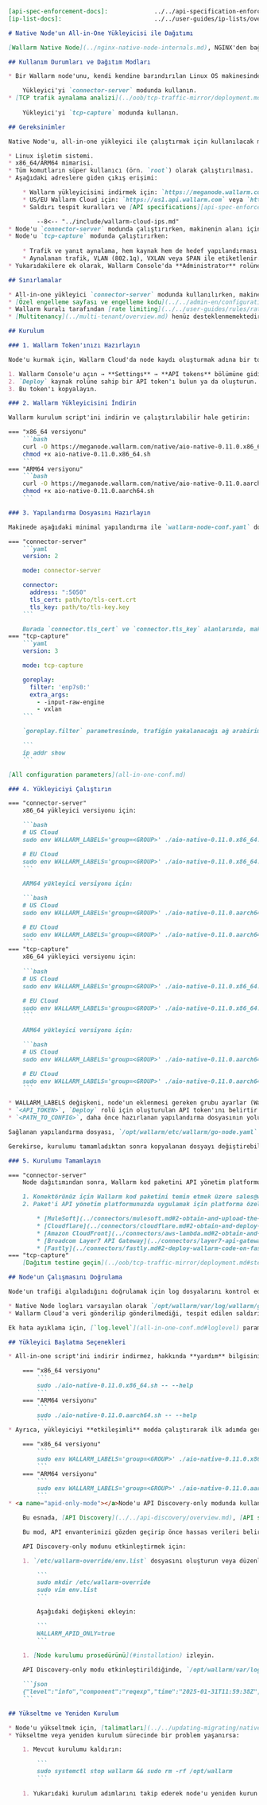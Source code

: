 ```markdown
[api-spec-enforcement-docs]:             ../../api-specification-enforcement/overview.md
[ip-list-docs]:                          ../../user-guides/ip-lists/overview.md

# Native Node'un All-in-One Yükleyicisi ile Dağıtımı

[Wallarm Native Node](../nginx-native-node-internals.md), NGINX'den bağımsız olarak çalışan, Wallarm konektörünün kendi kendine barındırılan kurulumu ve TCP trafik aynalama analizi için tasarlanmıştır. Native Node'u, all-in-one yükleyici kullanarak Linux işletim sistemine sahip bir sanal makinede çalıştırabilirsiniz.

## Kullanım Durumları ve Dağıtım Modları

* Bir Wallarm node'unu, kendi kendine barındırılan Linux OS makinesinde, [MuleSoft](../connectors/mulesoft.md), [Cloudflare](../connectors/cloudflare.md), [Amazon CloudFront](../connectors/aws-lambda.md), [Broadcom Layer7 API Gateway](../connectors/layer7-api-gateway.md) veya [Fastly](../connectors/fastly.md) için bir konektör çözümünün parçası olarak dağıtırken:

    Yükleyici'yi `connector-server` modunda kullanın.
* [TCP trafik aynalama analizi](../oob/tcp-traffic-mirror/deployment.md) için bir güvenlik çözümüne ihtiyaç duyduğunuzda:
    
    Yükleyici'yi `tcp-capture` modunda kullanın.

## Gereksinimler

Native Node'u, all-in-one yükleyici ile çalıştırmak için kullanılacak makine aşağıdaki kriterleri karşılamalıdır:

* Linux işletim sistemi.
* x86_64/ARM64 mimarisi.
* Tüm komutların süper kullanıcı (örn. `root`) olarak çalıştırılması.
* Aşağıdaki adreslere giden çıkış erişimi:

    * Wallarm yükleyicisini indirmek için: `https://meganode.wallarm.com`
    * US/EU Wallarm Cloud için: `https://us1.api.wallarm.com` veya `https://api.wallarm.com`
    * Saldırı tespit kuralları ve [API specifications][api-spec-enforcement-docs] güncellemelerini indirmek ile [izin verilen, yasaklanmış veya gri listede olan][ip-list-docs] ülkeler, bölgeler ya da veri merkezlerine ait doğru IP'leri almak için aşağıda belirtilen IP adreslerine

        --8<-- "../include/wallarm-cloud-ips.md"
* Node'u `connector-server` modunda çalıştırırken, makinenin alanı için **güvenilir** bir SSL/TLS sertifikası düzenlenmeli ve özel anahtarıyla birlikte makineye yüklenmelidir.
* Node'u `tcp-capture` modunda çalıştırırken:
    
    * Trafik ve yanıt aynalama, hem kaynak hem de hedef yapılandırması ile ayarlanmalı ve hazırlanan örnek ayna hedefi olarak seçilmelidir. Trafik aynalama yapılandırmaları için belirli protokollere izin verilmesi gibi özel ortam gereksinimleri karşılanmalıdır.
    * Aynalanan trafik, VLAN (802.1q), VXLAN veya SPAN ile etiketlenir.
* Yukarıdakilere ek olarak, Wallarm Console'da **Administrator** rolüne sahip olmalısınız.

## Sınırlamalar

* All-in-one yükleyici `connector-server` modunda kullanılırken, makinenin alanı için **güvenilir** bir SSL/TLS sertifikası gereklidir. Self-signed sertifikalar henüz desteklenmemektedir.
* [Özel engelleme sayfası ve engelleme kodu](../../admin-en/configuration-guides/configure-block-page-and-code.md) yapılandırmaları henüz desteklenmemektedir.
* Wallarm kuralı tarafından [rate limiting](../../user-guides/rules/rate-limiting.md) desteklenmemektedir.
* [Multitenancy](../multi-tenant/overview.md) henüz desteklenmemektedir.

## Kurulum

### 1. Wallarm Token'ınızı Hazırlayın

Node'u kurmak için, Wallarm Cloud'da node kaydı oluşturmak adına bir token gereklidir. Token hazırlamak için:

1. Wallarm Console'u açın → **Settings** → **API tokens** bölümüne gidin ([US Cloud](https://us1.my.wallarm.com/settings/api-tokens) veya [EU Cloud](https://my.wallarm.com/settings/api-tokens)).
2. `Deploy` kaynak rolüne sahip bir API token'ı bulun ya da oluşturun.
3. Bu token'ı kopyalayın.

### 2. Wallarm Yükleyicisini İndirin

Wallarm kurulum script'ini indirin ve çalıştırılabilir hale getirin:

=== "x86_64 versiyonu"
    ```bash
    curl -O https://meganode.wallarm.com/native/aio-native-0.11.0.x86_64.sh
    chmod +x aio-native-0.11.0.x86_64.sh
    ```
=== "ARM64 versiyonu"
    ```bash
    curl -O https://meganode.wallarm.com/native/aio-native-0.11.0.aarch64.sh
    chmod +x aio-native-0.11.0.aarch64.sh
    ```

### 3. Yapılandırma Dosyasını Hazırlayın

Makinede aşağıdaki minimal yapılandırma ile `wallarm-node-conf.yaml` dosyasını oluşturun:

=== "connector-server"
    ```yaml
    version: 2

    mode: connector-server

    connector:
      address: ":5050"
      tls_cert: path/to/tls-cert.crt
      tls_key: path/to/tls-key.key
    ```

    Burada `connector.tls_cert` ve `connector.tls_key` alanlarında, makinenin alanı için düzenlenmiş **güvenilir** sertifika ve özel anahtarın yolunu belirtirsiniz.
=== "tcp-capture"
    ```yaml
    version: 3

    mode: tcp-capture

    goreplay:
      filter: 'enp7s0:'
      extra_args:
        - -input-raw-engine
        - vxlan
    ```

    `goreplay.filter` parametresinde, trafiğin yakalanacağı ağ arabirimini belirtirsiniz. Ana makinede mevcut ağ arabirimlerini kontrol etmek için:

    ```
    ip addr show
    ```

[All configuration parameters](all-in-one-conf.md)

### 4. Yükleyiciyi Çalıştırın

=== "connector-server"
    x86_64 yükleyici versiyonu için:

    ```bash
    # US Cloud
    sudo env WALLARM_LABELS='group=<GROUP>' ./aio-native-0.11.0.x86_64.sh -- --batch --token <API_TOKEN> --mode=connector-server --go-node-config=<PATH_TO_CONFIG> --host us1.api.wallarm.com

    # EU Cloud
    sudo env WALLARM_LABELS='group=<GROUP>' ./aio-native-0.11.0.x86_64.sh -- --batch --token <API_TOKEN> --mode=connector-server --go-node-config=<PATH_TO_CONFIG> --host api.wallarm.com
    ```
    
    ARM64 yükleyici versiyonu için:

    ```bash
    # US Cloud
    sudo env WALLARM_LABELS='group=<GROUP>' ./aio-native-0.11.0.aarch64.sh -- --batch --token <API_TOKEN> --mode=connector-server --go-node-config=<PATH_TO_CONFIG> --host us1.api.wallarm.com

    # EU Cloud
    sudo env WALLARM_LABELS='group=<GROUP>' ./aio-native-0.11.0.aarch64.sh -- --batch --token <API_TOKEN> --mode=connector-server --go-node-config=<PATH_TO_CONFIG> --host api.wallarm.com
    ```
=== "tcp-capture"
    x86_64 yükleyici versiyonu için:
        
    ```bash
    # US Cloud
    sudo env WALLARM_LABELS='group=<GROUP>' ./aio-native-0.11.0.x86_64.sh -- --batch --token <API_TOKEN> --mode=tcp-capture --go-node-config=<PATH_TO_CONFIG> --host us1.api.wallarm.com

    # EU Cloud
    sudo env WALLARM_LABELS='group=<GROUP>' ./aio-native-0.11.0.x86_64.sh -- --batch --token <API_TOKEN> --mode=tcp-capture --go-node-config=<PATH_TO_CONFIG> --host api.wallarm.com
    ```
    
    ARM64 yükleyici versiyonu için:

    ```bash
    # US Cloud
    sudo env WALLARM_LABELS='group=<GROUP>' ./aio-native-0.11.0.aarch64.sh -- --batch --token <API_TOKEN> --mode=tcp-capture --go-node-config=<PATH_TO_CONFIG> --host us1.api.wallarm.com

    # EU Cloud
    sudo env WALLARM_LABELS='group=<GROUP>' ./aio-native-0.11.0.aarch64.sh -- --batch --token <API_TOKEN> --mode=tcp-capture --go-node-config=<PATH_TO_CONFIG> --host api.wallarm.com
    ```

* WALLARM_LABELS değişkeni, node'un eklenmesi gereken grubu ayarlar (Wallarm Console UI'da node'ların mantıksal gruplandırılması için kullanılır).
* `<API_TOKEN>`, `Deploy` rolü için oluşturulan API token'ını belirtir.
* `<PATH_TO_CONFIG>`, daha önce hazırlanan yapılandırma dosyasının yolunu belirtir.

Sağlanan yapılandırma dosyası, `/opt/wallarm/etc/wallarm/go-node.yaml` yoluna kopyalanacaktır.

Gerekirse, kurulumu tamamladıktan sonra kopyalanan dosyayı değiştirebilirsiniz. Değişiklikleri uygulamak için Wallarm servisini `sudo systemctl restart wallarm` komutuyla yeniden başlatmanız gerekmektedir.

### 5. Kurulumu Tamamlayın

=== "connector-server"
    Node dağıtımından sonra, Wallarm kod paketini API yönetim platformunuza veya servisinize uygulayarak trafiği dağıtılan node'a yönlendirmeniz gerekmektedir.

    1. Konektörünüz için Wallarm kod paketini temin etmek üzere sales@wallarm.com ile iletişime geçin.
    2. Paket'i API yönetim platformunuzda uygulamak için platforma özel talimatları izleyin:

        * [MuleSoft](../connectors/mulesoft.md#2-obtain-and-upload-the-wallarm-policy-to-mulesoft-exchange)
        * [Cloudflare](../connectors/cloudflare.md#2-obtain-and-deploy-the-wallarm-worker-code)
        * [Amazon CloudFront](../connectors/aws-lambda.md#2-obtain-and-deploy-the-wallarm-lambdaedge-functions)
        * [Broadcom Layer7 API Gateway](../connectors/layer7-api-gateway.md#2-add-the-nodes-ssltls-certificate-to-the-policy-manager)
        * [Fastly](../connectors/fastly.md#2-deploy-wallarm-code-on-fastly) 
=== "tcp-capture"
    [Dağıtım testine geçin](../oob/tcp-traffic-mirror/deployment.md#step-5-test-the-solution).

## Node'un Çalışmasını Doğrulama

Node'un trafiği algıladığını doğrulamak için log dosyalarını kontrol edebilirsiniz:

* Native Node logları varsayılan olarak `/opt/wallarm/var/log/wallarm/go-node.log` dosyasına yazılır.
* Wallarm Cloud'a veri gönderilip gönderilmediği, tespit edilen saldırılar vb. gibi filtreleme node'unun [standart logları](../../admin-en/configure-logging.md) `/opt/wallarm/var/log/wallarm` dizinindedir.

Ek hata ayıklama için, [`log.level`](all-in-one-conf.md#loglevel) parametresini `debug` olarak ayarlayın.

## Yükleyici Başlatma Seçenekleri

* All-in-one script'ini indirir indirmez, hakkında **yardım** bilgisini şu komutla alabilirsiniz:

    === "x86_64 versiyonu"
        ```
        sudo ./aio-native-0.11.0.x86_64.sh -- --help
        ```
    === "ARM64 versiyonu"
        ```
        sudo ./aio-native-0.11.0.aarch64.sh -- --help
        ```
* Ayrıca, yükleyiciyi **etkileşimli** modda çalıştırarak ilk adımda gerekli modu seçebilirsiniz:

    === "x86_64 versiyonu"
        ```
        sudo env WALLARM_LABELS='group=<GROUP>' ./aio-native-0.11.0.x86_64.sh
        ```
    === "ARM64 versiyonu"
        ```
        sudo env WALLARM_LABELS='group=<GROUP>' ./aio-native-0.11.0.aarch64.sh
        ```
* <a name="apid-only-mode"></a>Node'u API Discovery-only modunda kullanabilirsiniz (0.11.0 sürümünden itibaren kullanılabilir). Bu modda, Node'un yerleşik mekanizmaları tarafından tespit edilen ve ek yapılandırma gerektiren saldırılar (örneğin, kimlik bilgisi doldurma, API specification ihlali denemeleri ve denylisted ile graylisted IP'lerden gelen kötü amaçlı etkinlikler) yerel olarak tespit edilip (etkinse) engellenir, ancak Wallarm Cloud'a aktarılmaz. Bulutta saldırı verisi bulunmadığından, [Threat Replay Testing](../../vulnerability-detection/threat-replay-testing/overview.md) çalışmaz. Beyaz listeye alınmış IP'lerden gelen trafik izin verilir.

    Bu esnada, [API Discovery](../../api-discovery/overview.md), [API session tracking](../../api-sessions/overview.md) ve [security vulnerability detection](../../about-wallarm/detecting-vulnerabilities.md) tamamen işlevsel kalır, ilgili güvenlik öğelerini tespit eder ve görselleştirme için buluta yükler.

    Bu mod, API envanterinizi gözden geçirip önce hassas verileri belirlemek ve ardından kontrollü saldırı verisi aktarımını planlamak isteyenler içindir. Ancak, saldırı verisi aktarımını devre dışı bırakmak nadirdir, çünkü Wallarm saldırı verilerini güvenli bir şekilde işler ve gerekiyorsa [hassas saldırı verisi maskeleme](../../user-guides/rules/sensitive-data-rule.md) sağlar.

    API Discovery-only modunu etkinleştirmek için:

    1. `/etc/wallarm-override/env.list` dosyasını oluşturun veya düzenleyin:

        ```
        sudo mkdir /etc/wallarm-override
        sudo vim env.list
        ```

        Aşağıdaki değişkeni ekleyin:

        ```
        WALLARM_APID_ONLY=true
        ```
    
    1. [Node kurulumu prosedürünü](#installation) izleyin.

    API Discovery-only modu etkinleştirildiğinde, `/opt/wallarm/var/log/wallarm/wcli-out.log` dosyası aşağıdaki mesajı döndürecektir:

    ```json
    {"level":"info","component":"reqexp","time":"2025-01-31T11:59:38Z","message":"requests export skipped (disabled)"}
    ```

## Yükseltme ve Yeniden Kurulum

* Node'u yükseltmek için, [talimatları](../../updating-migrating/native-node/all-in-one.md) izleyin.
* Yükseltme veya yeniden kurulum sürecinde bir problem yaşanırsa:

    1. Mevcut kurulumu kaldırın:

        ```
        sudo systemctl stop wallarm && sudo rm -rf /opt/wallarm
        ```
    
    1. Yukarıdaki kurulum adımlarını takip ederek node'u yeniden kurun.
```